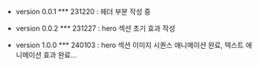 - version 0.0.1
*** 231220 : 헤더 부분 작성 중

- version 0.0.2
*** 231227 : hero 섹션 초기 효과 작성

- version 1.0.0
*** 240103 : hero 섹션 이미지 시퀀스 애니메이션 완료, 텍스트 애니메이션 효과 완료...